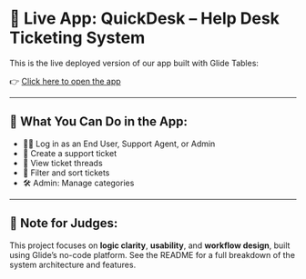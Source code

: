 # 🔗 Live App: QuickDesk – Help Desk Ticketing System

This is the live deployed version of our app built with Glide Tables:

👉 [Click here to open the app](https://private-mine-3240.glide.page)

---

## 🧭 What You Can Do in the App:

- 🧑‍💼 Log in as an End User, Support Agent, or Admin
- 📝 Create a support ticket
- 💬 View ticket threads
- 🧮 Filter and sort tickets
- 🛠️ Admin: Manage categories

---

## 🧠 Note for Judges:
This project focuses on **logic clarity**, **usability**, and **workflow design**, built using Glide’s no-code platform. See the README for a full breakdown of the system architecture and features.

